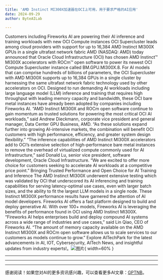 ```yaml
---
title: 'AMD Instinct MI300X加速器在OCI上可用，用于要求严格的AI应用'
date: 2024-09-29
author: ByteAILab

---
```


Customers including Fireworks AI are powering their AI inference and training workloads with new OCI Compute instances OCI Supercluster leads among cloud providers with support for up to 16,384 AMD Instinct MI300X GPUs in a single ultrafast network fabric AMD (NASDAQ: AMD) today announced that Oracle Cloud Infrastructure (OCI) has chosen AMD Instinct™ MI300X accelerators with ROCm™ open software to power its newest OCI Compute Supercluster instance called BM.GPU.MI300X.8. For AI models that can comprise hundreds of billions of parameters, the OCI Supercluster with AMD MI300X supports up to 16,384 GPUs in a single cluster by harnessing the same ultrafast network fabric technology used by other accelerators on OCI. Designed to run demanding AI workloads including large language model (LLM) inference and training that requires high throughput with leading memory capacity and bandwidth, these OCI bare metal instances have already been adopted by companies including Fireworks AI. “AMD Instinct MI300X and ROCm open software continue to gain momentum as trusted solutions for powering the most critical OCI AI workloads,” said Andrew Dieckmann, corporate vice president and general manager, Data Center GPU Business, AMD. “As these solutions expand further into growing AI-intensive markets, the combination will benefit OCI customers with high performance, efficiency, and greater system design flexibility.” “The inference capabilities of AMD Instinct MI300X accelerators add to OCI’s extensive selection of high-performance bare metal instances to remove the overhead of virtualized compute commonly used for AI infrastructure,” said Donald Lu, senior vice president, software development, Oracle Cloud Infrastructure. “We are excited to offer more choice for customers seeking to accelerate AI workloads at a competitive price point.” Bringing Trusted Performance and Open Choice for AI Training and Inference The AMD Instinct MI300X underwent extensive testing which was validated by OCI that underscored its AI inferencing and training capabilities for serving latency-optimal use cases, even with larger batch sizes, and the ability to fit the largest LLM models in a single node. These Instinct MI300X performance results have garnered the attention of AI model developers. Fireworks AI offers a fast platform designed to build and deploy generative AI. With over 100+ models, Fireworks AI is leveraging the benefits of performance found in OCI using AMD Instinct MI300X. “Fireworks AI helps enterprises build and deploy compound AI systems across a wide range of industries and use cases,” said Lin Qiao, CEO of Fireworks AI. “The amount of memory capacity available on the AMD Instinct MI300X and ROCm open software allows us to scale services to our customers as models continue to grow.” Explore AITechPark for the latest advancements in AI, IOT, Cybersecurity, AITech News, and insightful updates from industry experts!。![图片](https://ai-techpark.com/wp-content/uploads/2024/09/AMD-Instinct-960x540.jpg){ width=60% }

---


---
---
感谢阅读！如果您对AI的更多资讯感兴趣，可以查看更多AI文章：[GPTNB](https://gptnb.com)。